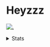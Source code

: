 # Heyzzz  

[![.](https://skillicons.dev/icons?i=js,java)](https://skillicons.dev)  

<details>
<summary>Stats</summary
<!--START_SECTION:waka-->

```txt
TypeScript     3 hrs 1 min     ██████████░░░░░░░░░░░░░░░   40.18 %
JavaScript     1 hr 50 mins    ██████░░░░░░░░░░░░░░░░░░░   24.49 %
CSS            1 hr 35 mins    █████▒░░░░░░░░░░░░░░░░░░░   21.20 %
ActionScript   44 mins         ██▒░░░░░░░░░░░░░░░░░░░░░░   09.91 %
Ezhil          10 mins         ▓░░░░░░░░░░░░░░░░░░░░░░░░   02.39 %
```

<!--END_SECTION:waka-->
</details>
